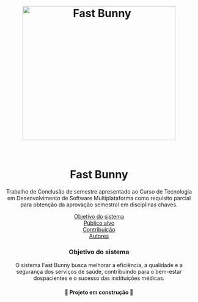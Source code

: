 <h1 align="center">
  <br>
  <img src="https://i.ibb.co/YtFZh6J/Fastbunny.jpg" alt="Fast Bunny" height="350" width="400">
  <br><br>
</h1>

<h1 align="center">Fast Bunny</h1>
<p align="center">Trabalho de Conclusão de semestre apresentado ao Curso de Tecnologia em
Desenvolvimento de Software Multiplataforma como requisito parcial para obtenção
da aprovação semestral em disciplinas chaves.
</p>
<p align="center">
 <a href="#objetivo">Objetivo do sistema</a> 
<br>
 <a href="#publico-alvo">Público alvo</a> 
<br>
 <a href="#contribuicao">Contribuição</a>
<br>
 <a href="#autor">Autores</a>
</p>

<h3 align="center">Objetivo do sistema</h3>
<p align="center">O sistema Fast Bunny busca melhorar a eficiência, a qualidade e a segurança dos serviços de saúde, contribuindo para o bem-estar dospacientes e o sucesso das instituições médicas.</p>

<h4 align="center"> 
	🚧  Projeto em construção  🚧
</h4>

